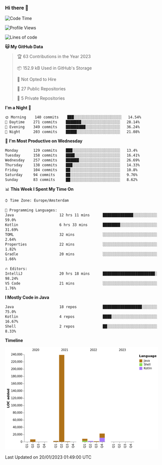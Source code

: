 ### Hi there 👋


<!--START_SECTION:waka-->
![Code Time](http://img.shields.io/badge/Code%20Time-2%2C898%20hrs%2031%20mins-blue)

![Profile Views](http://img.shields.io/badge/Profile%20Views-5-blue)

![Lines of code](https://img.shields.io/badge/From%20Hello%20World%20I%27ve%20Written-283%20Thousand%20lines%20of%20code-blue)

**🐱 My GitHub Data** 

> 🏆 63 Contributions in the Year 2023
 > 
> 📦 152.9 kB Used in GitHub's Storage 
 > 
> 🚫 Not Opted to Hire
 > 
> 📜 27 Public Repositories 
 > 
> 🔑 5 Private Repositories  
 > 
**I'm a Night 🦉** 

```text
🌞 Morning    140 commits    ███░░░░░░░░░░░░░░░░░░░░░░   14.54% 
🌆 Daytime    271 commits    ███████░░░░░░░░░░░░░░░░░░   28.14% 
🌃 Evening    349 commits    █████████░░░░░░░░░░░░░░░░   36.24% 
🌙 Night      203 commits    █████░░░░░░░░░░░░░░░░░░░░   21.08%

```
📅 **I'm Most Productive on Wednesday** 

```text
Monday       129 commits    ███░░░░░░░░░░░░░░░░░░░░░░   13.4% 
Tuesday      158 commits    ████░░░░░░░░░░░░░░░░░░░░░   16.41% 
Wednesday    257 commits    ██████░░░░░░░░░░░░░░░░░░░   26.69% 
Thursday     138 commits    ███░░░░░░░░░░░░░░░░░░░░░░   14.33% 
Friday       104 commits    ██░░░░░░░░░░░░░░░░░░░░░░░   10.8% 
Saturday     94 commits     ██░░░░░░░░░░░░░░░░░░░░░░░   9.76% 
Sunday       83 commits     ██░░░░░░░░░░░░░░░░░░░░░░░   8.62%

```


📊 **This Week I Spent My Time On** 

```text
⌚︎ Time Zone: Europe/Amsterdam

💬 Programming Languages: 
Java                     12 hrs 11 mins      ██████████████░░░░░░░░░░░   59.0% 
Kotlin                   6 hrs 33 mins       ████████░░░░░░░░░░░░░░░░░   31.69% 
TOML                     32 mins             ░░░░░░░░░░░░░░░░░░░░░░░░░   2.64% 
Properties               22 mins             ░░░░░░░░░░░░░░░░░░░░░░░░░   1.82% 
Gradle                   20 mins             ░░░░░░░░░░░░░░░░░░░░░░░░░   1.66%

🔥 Editors: 
IntelliJ                 20 hrs 18 mins      ████████████████████████░   98.24% 
VS Code                  21 mins             ░░░░░░░░░░░░░░░░░░░░░░░░░   1.76%

```

**I Mostly Code in Java** 

```text
Java                     18 repos            ██████████████████░░░░░░░   75.0% 
Kotlin                   4 repos             ████░░░░░░░░░░░░░░░░░░░░░   16.67% 
Shell                    2 repos             ██░░░░░░░░░░░░░░░░░░░░░░░   8.33%

```


**Timeline**

![Chart not found](https://raw.githubusercontent.com/powercasgamer/powercasgamer/master/charts/bar_graph.png) 


 Last Updated on 20/01/2023 01:49:00 UTC
<!--END_SECTION:waka-->
